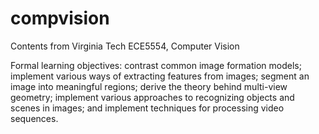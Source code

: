 # compvision
Contents from Virginia Tech ECE5554, Computer Vision

Formal learning objectives:
contrast common image formation models;
implement various ways of extracting features from images;
segment an image into meaningful regions;
derive the theory behind multi-view geometry;
implement various approaches to recognizing objects and scenes in images; and
implement techniques for processing video sequences.
